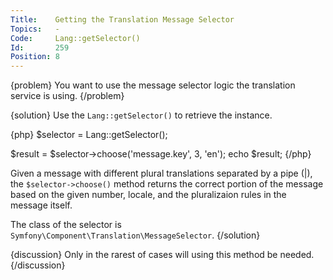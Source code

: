 ```yaml
---
Title:    Getting the Translation Message Selector
Topics:   -
Code:     Lang::getSelector()
Id:       259
Position: 8
---
```


{problem}
You want to use the message selector logic the translation service is using.
{/problem}

{solution}
Use the `Lang::getSelector()` to retrieve the instance.

{php}
$selector = Lang::getSelector();

$result = $selector->choose('message.key', 3, 'en');
echo $result;
{/php}

Given a message with different plural translations separated by a pipe (|), the `$selector->choose()` method returns the correct portion of the message based on the given number, locale, and the pluralizaion rules in the message itself.

The class of the selector is `Symfony\Component\Translation\MessageSelector`.
{/solution}

{discussion}
Only in the rarest of cases will using this method be needed.
{/discussion}

